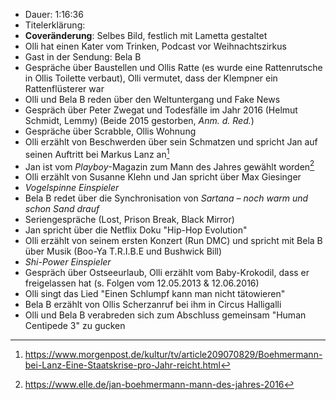 - Dauer: 1:16:36
- Titelerklärung:
- **Coveränderung**: Selbes Bild, festlich mit Lametta gestaltet
- Olli hat einen Kater vom Trinken, Podcast vor Weihnachtszirkus
- Gast in der Sendung: Bela B
- Gespräche über Baustellen und Ollis Ratte (es wurde eine Rattenrutsche in Ollis Toilette verbaut), Olli vermutet, dass der Klempner ein Rattenflüsterer war
- Olli und Bela B reden über den Weltuntergang und Fake News
- Gespräch über Peter Zwegat und Todesfälle im Jahr 2016 (Helmut Schmidt, Lemmy) (Beide 2015 gestorben, *Anm. d. Red.*)
- Gespräche über Scrabble, Ollis Wohnung
- Olli erzählt von Beschwerden über sein Schmatzen und spricht Jan auf seinen Auftritt bei Markus Lanz an[^1]
- Jan ist vom *Playboy*-Magazin zum Mann des Jahres gewählt worden[^2]
- Olli erzählt von Susanne Klehn und Jan spricht über Max Giesinger
- *Vogelspinne Einspieler*
- Bela B redet über die Synchronisation von *Sartana – noch warm und schon Sand drauf*
- Seriengespräche (Lost, Prison Break, Black Mirror)
- Jan spricht über die Netflix Doku "Hip-Hop Evolution"
- Olli erzählt von seinem ersten Konzert (Run DMC) und spricht mit Bela B über Musik (Boo-Ya T.R.I.B.E und Bushwick Bill)
- *Shi-Power Einspieler*
- Gespräch über Ostseeurlaub, Olli erzählt vom Baby-Krokodil, dass er freigelassen hat (s. Folgen vom 12.05.2013 & 12.06.2016)
- Olli singt das Lied "Einen Schlumpf kann man nicht tätowieren"
- Bela B erzählt von Ollis Scherzanruf bei ihm in Circus Halligalli
- Olli und Bela B verabreden sich zum Abschluss gemeinsam "Human Centipede 3" zu gucken

[^1]: https://www.morgenpost.de/kultur/tv/article209070829/Boehmermann-bei-Lanz-Eine-Staatskrise-pro-Jahr-reicht.html 
[^2]: https://www.elle.de/jan-boehmermann-mann-des-jahres-2016
